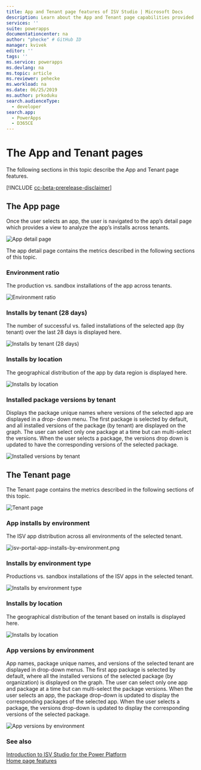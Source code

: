 ```yaml
---
title: App and Tenant page features of ISV Studio | Microsoft Docs
description: Learn about the App and Tenant page capabilities provided by the ISV Studio portal.
services: ''
suite: powerapps
documentationcenter: na
author: "phecke" # GitHub ID
manager: kvivek
editor: ''
tags: ''
ms.service: powerapps
ms.devlang: na
ms.topic: article
ms.reviewer: pehecke
ms.workload: na
ms.date: 06/25/2019
ms.author: prkoduku
search.audienceType: 
  - developer
search.app: 
  - PowerApps
  - D365CE
---
```


# The App and Tenant pages

The following sections in this topic describe the App and Tenant page features.

[!INCLUDE [cc-beta-prerelease-disclaimer](../../includes/cc-beta-prerelease-disclaimer.md)]

<a name="bkmk_app-page"></a>

## The App page

Once the user selects an app, the user is navigated to the app’s detail page
which provides a view to analyze the app’s installs across tenants.

![App detail page](media/isv-portal-app-detail-page.png)

The app detail page contains the metrics described in the following sections of this topic.

### Environment ratio

The production vs. sandbox installations of the app across tenants.

![Environment ratio](media/isv-portal-environment-ratio.png)

### Installs by tenant (28 days)

The number of successful vs. failed installations of the selected app (by tenant) over the last 28 days is displayed here.

![Installs by tenant (28 days)](media/isv-portal-installs-by-tenant(28d).png)

### Installs by location

The geographical distribution of the app by data region is displayed here.

![Installs by location](media/isv-portal-installs-by-location.png)

### Installed package versions by tenant

Displays the package unique names where versions of the selected app are displayed in a drop- down menu. The
    first package is selected by default, and all installed versions of the
    package (by tenant) are displayed on the graph. The user can select only one
    package at a time but can multi-select the versions. When the user selects a
    package, the versions drop down is updated to have the corresponding
    versions of the selected package.

![Installed versions by tenant](media/isv-portal-installed-versions-by-tenant.png)

<a name="bkmk_tenant-page"></a>

## The Tenant page

The Tenant page contains the metrics described in the following sections of this topic.

![Tenant page](media/isv-portal-tenant-page.png)

### App installs by environment

The ISV app distribution across all environments of the selected tenant.

![isv-portal-app-installs-by-environment.png](media/isv-portal-app-installs-by-environment.png)

### Installs by environment type

Productions vs. sandbox installations of the ISV apps in the selected tenant.

![Installs by environment type](media/isv-portal-installs-by-environment-type.png)

### Installs by location

The geographical distribution of the tenant based on installs is displayed here.

![Installs by location](media/isv-portal-installs-by-tenant-location.png)

### App versions by environment

App names, package unique names, and versions of the selected tenant are displayed in drop-down menus. The first
    app package is selected by default, where all the installed versions of the
    selected package (by organization) is displayed on the graph. The user can
    select only one app and package at a time but can multi-select the package
    versions. When the user selects an app, the package drop-down is updated to
    display the corresponding packages of the selected app. When the user
    selects a package, the versions drop-down is updated to display the
    corresponding versions of the selected package.

![App versions by environment](media/isv-portal-app-versions-by-environment.png)

### See also

[Introduction to ISV Studio for the Power Platform](isv-app-management.md)  
[Home page features](isv-app-management-homepage.md)
